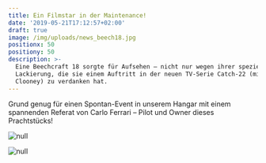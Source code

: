 ```yaml
---
title: Ein Filmstar in der Maintenance!
date: '2019-05-21T17:12:57+02:00'
draft: true
image: /img/uploads/news_beech18.jpg
positionx: 50
positiony: 50
description: >-
  Eine Beechcraft 18 sorgte für Aufsehen – nicht nur wegen ihrer speziellen
  Lackierung, die sie einem Auftritt in der neuen TV-Serie Catch-22 (mit George
  Clooney) zu verdanken hat.
---
```

Grund genug für einen Spontan-Event in unserem Hangar mit einem spannenden Referat von Carlo Ferrari – Pilot und Owner dieses Prachtstücks!

![null](/img/uploads/news_beech18_2.jpg)

![null](/img/uploads/news_beech18_3.jpg)
